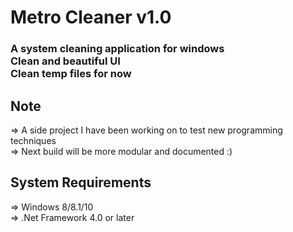 # Metro Cleaner v1.0
<h3>
A system cleaning application for windows<br>
Clean and beautiful UI<br>
Clean temp files for now<br>
</h3>

<h2>Note</h2>
=> A side project I have been working on to test new programming techniques <br>
=> Next build will be more modular and documented :)<br>

<h2>System Requirements</h2>
=> Windows 8/8.1/10<br>
=> .Net Framework 4.0 or later<br>

